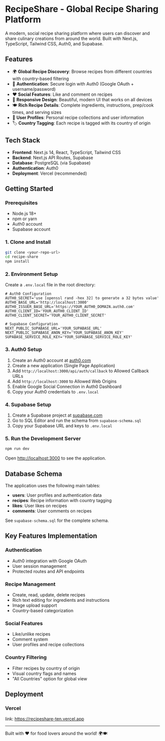 # RecipeShare - Global Recipe Sharing Platform

A modern, social recipe sharing platform where users can discover and share culinary creations from around the world. Built with Next.js, TypeScript, Tailwind CSS, Auth0, and Supabase.

## Features

- 🌍 **Global Recipe Discovery**: Browse recipes from different countries with country-based filtering
- 🔐 **Authentication**: Secure login with Auth0 (Google OAuth + username/password)
- ❤️ **Social Features**: Like and comment on recipes
- 📱 **Responsive Design**: Beautiful, modern UI that works on all devices
- 🍽️ **Rich Recipe Details**: Complete ingredients, instructions, prep/cook times, and serving sizes
- 👤 **User Profiles**: Personal recipe collections and user information
- 🏷️ **Country Tagging**: Each recipe is tagged with its country of origin

## Tech Stack

- **Frontend**: Next.js 14, React, TypeScript, Tailwind CSS
- **Backend**: Next.js API Routes, Supabase
- **Database**: PostgreSQL (via Supabase)
- **Authentication**: Auth0
- **Deployment**: Vercel (recommended)

## Getting Started

### Prerequisites

- Node.js 18+ 
- npm or yarn
- Auth0 account
- Supabase account

### 1. Clone and Install

```bash
git clone <your-repo-url>
cd recipe-share
npm install
```

### 2. Environment Setup

Create a `.env.local` file in the root directory:

```env
# Auth0 Configuration
AUTH0_SECRET='use [openssl rand -hex 32] to generate a 32 bytes value'
AUTH0_BASE_URL='http://localhost:3000'
AUTH0_ISSUER_BASE_URL='https://YOUR_AUTH0_DOMAIN.auth0.com'
AUTH0_CLIENT_ID='YOUR_AUTH0_CLIENT_ID'
AUTH0_CLIENT_SECRET='YOUR_AUTH0_CLIENT_SECRET'

# Supabase Configuration
NEXT_PUBLIC_SUPABASE_URL='YOUR_SUPABASE_URL'
NEXT_PUBLIC_SUPABASE_ANON_KEY='YOUR_SUPABASE_ANON_KEY'
SUPABASE_SERVICE_ROLE_KEY='YOUR_SUPABASE_SERVICE_ROLE_KEY'
```

### 3. Auth0 Setup

1. Create an Auth0 account at [auth0.com](https://auth0.com)
2. Create a new application (Single Page Application)
3. Add `http://localhost:3000/api/auth/callback` to Allowed Callback URLs
4. Add `http://localhost:3000` to Allowed Web Origins
5. Enable Google Social Connection in Auth0 Dashboard
6. Copy your Auth0 credentials to `.env.local`

### 4. Supabase Setup

1. Create a Supabase project at [supabase.com](https://supabase.com)
2. Go to SQL Editor and run the schema from `supabase-schema.sql`
3. Copy your Supabase URL and keys to `.env.local`

### 5. Run the Development Server

```bash
npm run dev
```

Open [http://localhost:3000](http://localhost:3000) to see the application.

## Database Schema

The application uses the following main tables:

- **users**: User profiles and authentication data
- **recipes**: Recipe information with country tagging
- **likes**: User likes on recipes
- **comments**: User comments on recipes

See `supabase-schema.sql` for the complete schema.

## Key Features Implementation

### Authentication
- Auth0 integration with Google OAuth
- User session management
- Protected routes and API endpoints

### Recipe Management
- Create, read, update, delete recipes
- Rich text editing for ingredients and instructions
- Image upload support
- Country-based categorization

### Social Features
- Like/unlike recipes
- Comment system
- User profiles and recipe collections

### Country Filtering
- Filter recipes by country of origin
- Visual country flags and names
- "All Countries" option for global view

## Deployment

### Vercel
link: https://recipeshare-ten.vercel.app

---

Built with ❤️ for food lovers around the world! 🌍🍽️